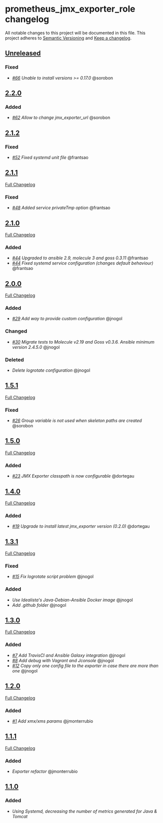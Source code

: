 # prometheus_jmx_exporter_role changelog

All notable changes to this project will be documented in this file.
This project adheres to [Semantic Versioning](http://semver.org/) and [Keep a changelog](https://github.com/olivierlacan/keep-a-changelog).


## [Unreleased](https://github.com/idealista/prometheus_jmx_exporter_role/tree/develop)
### Fixed
- *[#66](https://github.com/idealista/prometheus_jmx_exporter_role/issues/66) Unable to install versions >= 0.17.0* @sorobon

## [2.2.0](https://github.com/idealista/prometheus_jmx_exporter_role/tree/2.2.0)
### Added
- *[#62](https://github.com/idealista/prometheus_jmx_exporter_role/issues/62) Allow to change jmx_exporter_url* @sorobon

## [2.1.2](https://github.com/idealista/prometheus_jmx_exporter_role/tree/2.1.2)
### Fixed
- *[#52](https://github.com/idealista/prometheus_jmx_exporter_role/issues/52) Fixed systemd unit file* @frantsao

## [2.1.1](https://github.com/idealista/prometheus_jmx_exporter_role/tree/2.1.1)
[Full Changelog](https://github.com/idealista/prometheus_jmx_exporter_role/compare/2.1.0...2.1.1)
### Fixed
- *[#48](https://github.com/idealista/prometheus_jmx_exporter_role/issues/48) Added service privateTmp option* @frantsao

## [2.1.0](https://github.com/idealista/prometheus_jmx_exporter_role/tree/2.1.0)
[Full Changelog](https://github.com/idealista/prometheus_jmx_exporter_role/compare/2.0.0...2.1.0)
### Added
- *[#44](https://github.com/idealista/prometheus_jmx_exporter_role/issues/44) Upgraded to ansible 2.9, molecule 3 and goss 0.3.11* @frantsao
- *[#44](https://github.com/idealista/prometheus_node_exporter_role/issues/44) Fixed systemd service configuration (changes default behaviour)* @frantsao

## [2.0.0](https://github.com/idealista/prometheus_jmx_exporter_role/tree/2.0.0)
[Full Changelog](https://github.com/idealista/prometheus_jmx_exporter_role/compare/1.5.1...2.0.0)
### Added
- *[#29](https://github.com/idealista/prometheus_jmx_exporter_role/issues/29) Add way to provide custom configuration* @jnogol

### Changed
- *[#30](https://github.com/idealista/prometheus_jmx_exporter_role/issues/30) Migrate tests to Molecule v2.19 and Goss v0.3.6. Ansible minimum version 2.4.5.0* @jnogol

### Deleted
- *Delete logrotate configuration* @jnogol

## [1.5.1](https://github.com/idealista/prometheus_jmx_exporter_role/tree/1.5.1)
[Full Changelog](https://github.com/idealista/prometheus_jmx_exporter_role/compare/1.5.0...1.5.1)
### Fixed
- *[#26](https://github.com/idealista/prometheus_jmx_exporter_role/issues/26) Group variable is not used when skeleton paths are created* @sorobon

## [1.5.0](https://github.com/idealista/prometheus_jmx_exporter_role/tree/1.5.0)
[Full Changelog](https://github.com/idealista/prometheus_jmx_exporter_role/compare/1.4.0...1.5.0)
### Added
- *[#23](https://github.com/idealista/prometheus_jmx_exporter_role/issues/23) JMX Exporter classpath is now configurable* @dortegau

## [1.4.0](https://github.com/idealista/prometheus_jmx_exporter_role/tree/1.4.0)
[Full Changelog](https://github.com/idealista/prometheus_jmx_exporter_role/compare/1.3.1...1.4.0)
### Added
- *[#19](https://github.com/idealista/prometheus_jmx_exporter_role/issues/19) Upgrade to install latest jmx_exporter version (0.2.0)* @dortegau

## [1.3.1](https://github.com/idealista/prometheus_jmx_exporter_role/tree/1.3.1)
[Full Changelog](https://github.com/idealista/prometheus_jmx_exporter_role/compare/1.3.0...1.3.1)
### Fixed
- *[#15](https://github.com/idealista/prometheus_jmx_exporter_role/issues/15) Fix logrotate script problem* @jnogol

### Added
- *Use Idealista's Java-Debian-Ansible Docker image* @jnogol
- *Add .github folder* @jnogol

## [1.3.0](https://github.com/idealista/prometheus_jmx_exporter_role/tree/1.3.0)
[Full Changelog](https://github.com/idealista/prometheus_jmx_exporter_role/compare/1.2.0...1.3.0)
### Added
- *[#7](https://github.com/idealista/prometheus_jmx_exporter_role/issues/7) Add TravisCI and Ansible Galaxy integration* @jnogol
- *[#8](https://github.com/idealista/prometheus_jmx_exporter_role/issues/8) Add debug with Vagrant and Jconsole* @jnogol
- *[#12](https://github.com/idealista/prometheus_jmx_exporter_role/issues/12) Copy only one config file to the exporter in case there are more than one* @jnogol

## [1.2.0](https://github.com/idealista/prometheus_jmx_exporter_role/tree/1.2.0)
[Full Changelog](https://github.com/idealista/prometheus_jmx_exporter_role/compare/1.1.1...1.2.0)
### Added
- *[#1](https://github.com/idealista/prometheus_jmx_exporter_role/issues/1) Add xmx/xms params* @jmonterrubio

## [1.1.1](https://github.com/idealista/prometheus_jmx_exporter_role/tree/1.1.1)
[Full Changelog](https://github.com/idealista/prometheus_jmx_exporter_role/compare/1.1.0...1.1.1)
### Added
- *Exporter refactor* @jmonterrubio

## [1.1.0](https://github.com/idealista/prometheus_jmx_exporter_role/tree/1.1.0)
### Added
- *Using Systemd, decreasing the number of metrics generated for Java & Tomcat*
